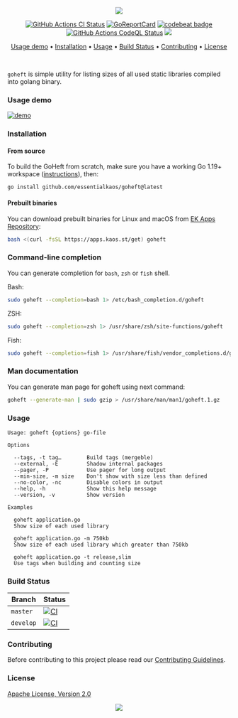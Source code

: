 <p align="center"><a href="#readme"><img src="https://gh.kaos.st/goheft.svg"/></a></p>

<p align="center">
  <a href="https://kaos.sh/w/goheft/ci"><img src="https://kaos.sh/w/goheft/ci.svg" alt="GitHub Actions CI Status" /></a>
  <a href="https://kaos.sh/r/goheft"><img src="https://kaos.sh/r/goheft.svg" alt="GoReportCard" /></a>
  <a href="https://kaos.sh/b/goheft"><img src="https://kaos.sh/b/43c7247d-ff5d-4684-8d9d-cf5e85b8c7a7.svg" alt="codebeat badge" /></a>
  <a href="https://kaos.sh/w/goheft/codeql"><img src="https://kaos.sh/w/goheft/codeql.svg" alt="GitHub Actions CodeQL Status" /></a>
  <a href="#license"><img src="https://gh.kaos.st/apache2.svg"></a>
</p>

<p align="center"><a href="#usage-demo">Usage demo</a> • <a href="#installation">Installation</a> • <a href="#usage">Usage</a> • <a href="#build-status">Build Status</a> • <a href="#contributing">Contributing</a> • <a href="#license">License</a></p>

<br/>

`goheft` is simple utility for listing sizes of all used static libraries compiled into golang binary.

### Usage demo

[![demo](https://gh.kaos.st/goheft-070.gif)](#usage-demo)

### Installation

#### From source

To build the GoHeft from scratch, make sure you have a working Go 1.19+ workspace ([instructions](https://go.dev/doc/install)), then:

```
go install github.com/essentialkaos/goheft@latest
```

#### Prebuilt binaries

You can download prebuilt binaries for Linux and macOS from [EK Apps Repository](https://apps.kaos.st/goheft/):

```bash
bash <(curl -fsSL https://apps.kaos.st/get) goheft
```

### Command-line completion

You can generate completion for `bash`, `zsh` or `fish` shell.

Bash:
```bash
sudo goheft --completion=bash 1> /etc/bash_completion.d/goheft
```


ZSH:
```bash
sudo goheft --completion=zsh 1> /usr/share/zsh/site-functions/goheft
```


Fish:
```bash
sudo goheft --completion=fish 1> /usr/share/fish/vendor_completions.d/goheft.fish
```

### Man documentation

You can generate man page for goheft using next command:

```bash
goheft --generate-man | sudo gzip > /usr/share/man/man1/goheft.1.gz
```

### Usage

```
Usage: goheft {options} go-file

Options

  --tags, -t tag…        Build tags (mergeble)
  --external, -E         Shadow internal packages
  --pager, -P            Use pager for long output
  --min-size, -m size    Don't show with size less than defined
  --no-color, -nc        Disable colors in output
  --help, -h             Show this help message
  --version, -v          Show version

Examples

  goheft application.go
  Show size of each used library

  goheft application.go -m 750kb
  Show size of each used library which greater than 750kb

  goheft application.go -t release,slim
  Use tags when building and counting size
```

### Build Status

| Branch | Status |
|--------|--------|
| `master` | [![CI](https://kaos.sh/w/goheft/ci.svg?branch=master)](https://kaos.sh/w/goheft/ci?query=branch:master) |
| `develop` | [![CI](https://kaos.sh/w/goheft/ci.svg?branch=develop)](https://kaos.sh/w/goheft/ci?query=branch:develop) |

### Contributing

Before contributing to this project please read our [Contributing Guidelines](https://github.com/essentialkaos/contributing-guidelines#contributing-guidelines).

### License

[Apache License, Version 2.0](https://www.apache.org/licenses/LICENSE-2.0)

<p align="center"><a href="https://essentialkaos.com"><img src="https://gh.kaos.st/ekgh.svg"/></a></p>
